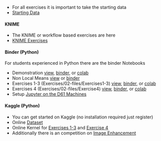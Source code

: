   - For all exercises it is important to take the starting data
  - [Starting Data](https://github.com/kmader/Quantitative-Big-Imaging-Course/blob/master/Ex2/matlab.zip?raw=true)

#### KNIME

 - The KNIME or workflow based exercises are here
 - [KNIME Exercises](https://github.com/kmader/Quantitative-Big-Imaging-2019/blob/master/Exercises/03-Description.md)

#### Binder (Python)
For students experienced in Python there are the binder Notebooks

  - Demonstration [view](http://nbviewer.jupyter.org/format/slides/github/kmader/Quantitative-Big-Imaging-2019/blob/master/Exercises/03-Demonstration.ipynb), [binder](http://mybinder.org/v2/gh/kmader/quantitative-big-imaging-2019/master?filepath=Exercises/03-Demonstration.ipynb), or [colab](https://colab.research.google.com/github/kmader/Quantitative-Big-Imaging-2019/blob/master/Exercises/03-Demonstration.ipynb)
  - Non Local Means [view](http://nbviewer.jupyter.org/format/slides/github/kmader/Quantitative-Big-Imaging-2019/blob/master/Exercises/03-NonLocalMeansStudy.ipynb) or [binder](http://mybinder.org/v2/gh/kmader/quantitative-big-imaging-2019/master?filepath=Exercises/03-NonLocalMeansStudy.ipynb)
  - Exercises 1-3 (Exercises/02-files/Exercises1-3) [view](http://nbviewer.jupyter.org/format/slides/github/kmader/Quantitative-Big-Imaging-2019/blob/master/Exercises/03-files/Exercises1-3.ipynb), [binder](http://mybinder.org/v2/gh/kmader/quantitative-big-imaging-2019/master?filepath=Exercises/03-files/Exercises1-3.ipynb), or [colab](https://colab.research.google.com/github/kmader/Quantitative-Big-Imaging-2019/blob/master/Exercises/03-files/Exercises1-3.ipynb)
  - Exercises 4 (Exercises/02-files/Exercise4) [view](http://nbviewer.jupyter.org/format/slides/github/kmader/Quantitative-Big-Imaging-2019/blob/master/Exercises/03-files/Exercise4.ipynb), [binder](http://mybinder.org/v2/gh/kmader/quantitative-big-imaging-2019/master?filepath=Exercises/03-files/Exercise4.ipynb), or [colab](https://colab.research.google.com/github/kmader/Quantitative-Big-Imaging-2019/blob/master/Exercises/03-files/Exercise4.ipynb)
   - Setup [Jupyter on the D61 Machines](https://github.com/kmader/Quantitative-Big-Imaging-2017/wiki/Installing-Python-and-Jupyter-Notebook-on-the-ETZ-D61-Machines)

#### Kaggle (Python)
 - You can get started on Kaggle (no installation required just register)
 - Online [Dataset](https://www.kaggle.com/kmader/qbi-image-enhancement)
 - Online Kernel for [Exercises 1-3](https://www.kaggle.com/kmader/d/kmader/qbi-image-enhancement/exercises-1-3/) and [Exercise 4](https://www.kaggle.com/kmader/d/kmader/qbi-image-enhancement/exercise-4/)
 - Additionally there is an competition on [Image Enhancement](https://inclass.kaggle.com/c/mnt-denoising)
